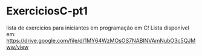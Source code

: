 # ExerciciosC-pt1
lista de exercicios para iniciantes em programação em C!
Lista disponível em:
<https://drive.google.com/file/d/1MY64WzMOsOS7NABlNVAmNubO3c5QJMww/view>
